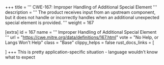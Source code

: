 +++
title = '''
CWE-167: Improper Handling of Additional Special Element
'''
description	= '''
The product receives input from an upstream component, but it does not handle or incorrectly handles when an additional unexpected special element is provided.
'''
weight = 167

[extra]
id = 167
name = '''
Improper Handling of Additional Special Element
'''
url = "https://cwe.mitre.org/data/definitions/167.html"
vote = "No Help, or Langs Won't Help"
class = "Base"
clippy_helps = false
rust_docs_links = [
	
]
+++
This is pretty application-specific situation - language wouldn't know what to expect